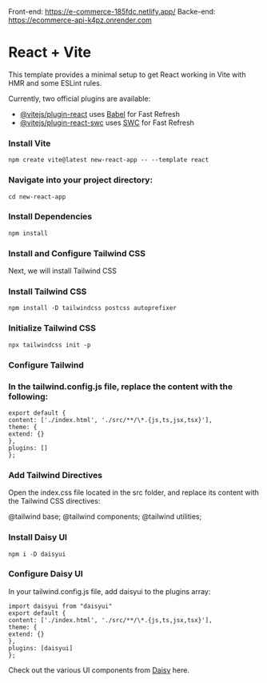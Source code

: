 Front-end: https://e-commerce-185fdc.netlify.app/
Backe-end: https://ecommerce-api-k4pz.onrender.com

# React + Vite

This template provides a minimal setup to get React working in Vite with HMR and some ESLint rules.

Currently, two official plugins are available:

- [@vitejs/plugin-react](https://github.com/vitejs/vite-plugin-react/blob/main/packages/plugin-react/README.md) uses [Babel](https://babeljs.io/) for Fast Refresh
- [@vitejs/plugin-react-swc](https://github.com/vitejs/vite-plugin-react-swc) uses [SWC](https://swc.rs/) for Fast Refresh

### Install Vite

`npm create vite@latest new-react-app -- --template react`

### Navigate into your project directory:

`cd new-react-app`

### Install Dependencies

`npm install`

### Install and Configure Tailwind CSS

Next, we will install Tailwind CSS

### Install Tailwind CSS

`npm install -D tailwindcss postcss autoprefixer`

### Initialize Tailwind CSS

`npx tailwindcss init -p`

### Configure Tailwind

### In the tailwind.config.js file, replace the content with the following:

```/** @type {import('tailwindcss').Config} */
export default {
content: ['./index.html', './src/**/\*.{js,ts,jsx,tsx}'],
theme: {
extend: {}
},
plugins: []
};
```

### Add Tailwind Directives

Open the index.css file located in the src folder, and replace its content with the Tailwind CSS directives:

@tailwind base;
@tailwind components;
@tailwind utilities;

### Install Daisy UI

`npm i -D daisyui`

### Configure Daisy UI

In your tailwind.config.js file, add daisyui to the plugins array:

```/** @type {import('tailwindcss').Config} */
import daisyui from "daisyui"
export default {
content: ['./index.html', './src/**/\*.{js,ts,jsx,tsx}'],
theme: {
extend: {}
},
plugins: [daisyui]
};
```

Check out the various UI components from [Daisy](https://daisyui.com/components/) here.
